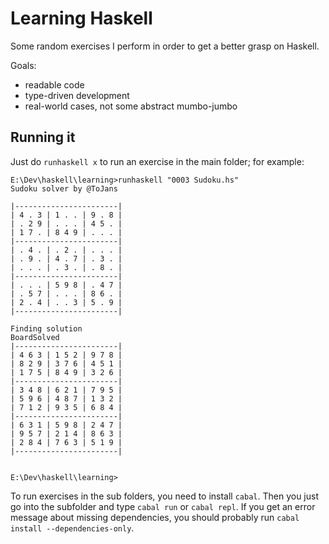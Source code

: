 # Learning Haskell

Some random exercises I perform in order to get a better grasp on Haskell.

Goals:
- readable code
- type-driven development
- real-world cases, not some abstract mumbo-jumbo

## Running it

Just do `runhaskell x` to run an exercise in the main folder; for example:

```
E:\Dev\haskell\learning>runhaskell "0003 Sudoku.hs"
Sudoku solver by @ToJans

|-----------------------|
| 4 . 3 | 1 . . | 9 . 8 |
| . 2 9 | . . . | 4 5 . |
| 1 7 . | 8 4 9 | . . . |
|-----------------------|
| . 4 . | . 2 . | . . . |
| . 9 . | 4 . 7 | . 3 . |
| . . . | . 3 . | . 8 . |
|-----------------------|
| . . . | 5 9 8 | . 4 7 |
| . 5 7 | . . . | 8 6 . |
| 2 . 4 | . . 3 | 5 . 9 |
|-----------------------|

Finding solution
BoardSolved
|-----------------------|
| 4 6 3 | 1 5 2 | 9 7 8 |
| 8 2 9 | 3 7 6 | 4 5 1 |
| 1 7 5 | 8 4 9 | 3 2 6 |
|-----------------------|
| 3 4 8 | 6 2 1 | 7 9 5 |
| 5 9 6 | 4 8 7 | 1 3 2 |
| 7 1 2 | 9 3 5 | 6 8 4 |
|-----------------------|
| 6 3 1 | 5 9 8 | 2 4 7 |
| 9 5 7 | 2 1 4 | 8 6 3 |
| 2 8 4 | 7 6 3 | 5 1 9 |
|-----------------------|


E:\Dev\haskell\learning>
```

To run exercises in the sub folders, you need to install `cabal`.
Then you just go into the subfolder and type `cabal run` or `cabal repl`.
If you get an error message about missing dependencies, you should probably run
`cabal install --dependencies-only`.
